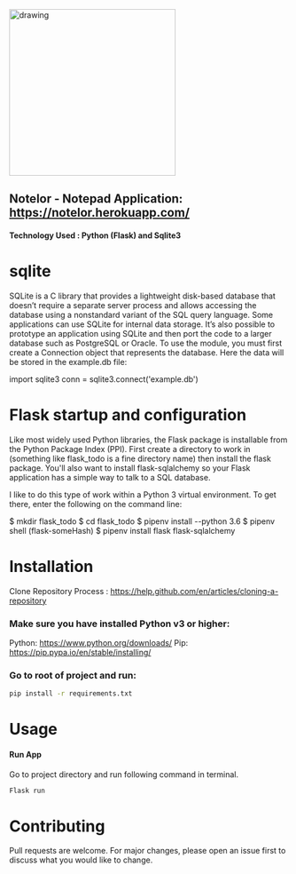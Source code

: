 <img src="https://i.imgur.com/XNZPngy.pngg" alt="drawing" width="300"/>

## Notelor - Notepad Application: https://notelor.herokuapp.com/
#### Technology Used : Python (Flask) and Sqlite3

# sqlite
SQLite is a C library that provides a lightweight disk-based database that doesn’t require a separate server process and allows accessing the database using a nonstandard variant of the SQL query language. Some applications can use SQLite for internal data storage. It’s also possible to prototype an application using SQLite and then port the code to a larger database such as PostgreSQL or Oracle.
To use the module, you must first create a Connection object that represents the database. Here the data will be stored in the example.db file:

import sqlite3
conn = sqlite3.connect('example.db')

# Flask startup and configuration
Like most widely used Python libraries, the Flask package is installable from the Python Package Index (PPI). First create a directory to work in (something like flask_todo is a fine directory name) then install the flask package. You'll also want to install flask-sqlalchemy so your Flask application has a simple way to talk to a SQL database.

I like to do this type of work within a Python 3 virtual environment. To get there, enter the following on the command line:

$ mkdir flask_todo
$ cd flask_todo
$ pipenv install --python 3.6
$ pipenv shell
(flask-someHash) $ pipenv install flask flask-sqlalchemy

# Installation

Clone Repository Process : https://help.github.com/en/articles/cloning-a-repository

### Make sure you have installed Python v3 or higher:

Python: https://www.python.org/downloads/
Pip: https://pip.pypa.io/en/stable/installing/

### Go to root of project and run:
```bash
pip install -r requirements.txt
```

# Usage

#### **Run App**
Go to project directory and run following command in terminal.
```bash
Flask run
```

# Contributing
Pull requests are welcome. For major changes, please open an issue first to discuss what you would like to change.

